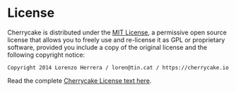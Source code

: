 # License

Cherrycake is distributed under the [MIT License](https://en.wikipedia.org/wiki/MIT_License), a permissive open source license that allows you to freely use and re-license it as GPL or proprietary software, provided you include a copy of the original license and the following copyright notice:

```text
Copyright 2014 Lorenzo Herrera / loren@tin.cat / https://cherrycake.io
```

Read the complete [Cherrycake License text here](https://github.com/tin-cat/cherrycake-engine/blob/master/LICENSE).



